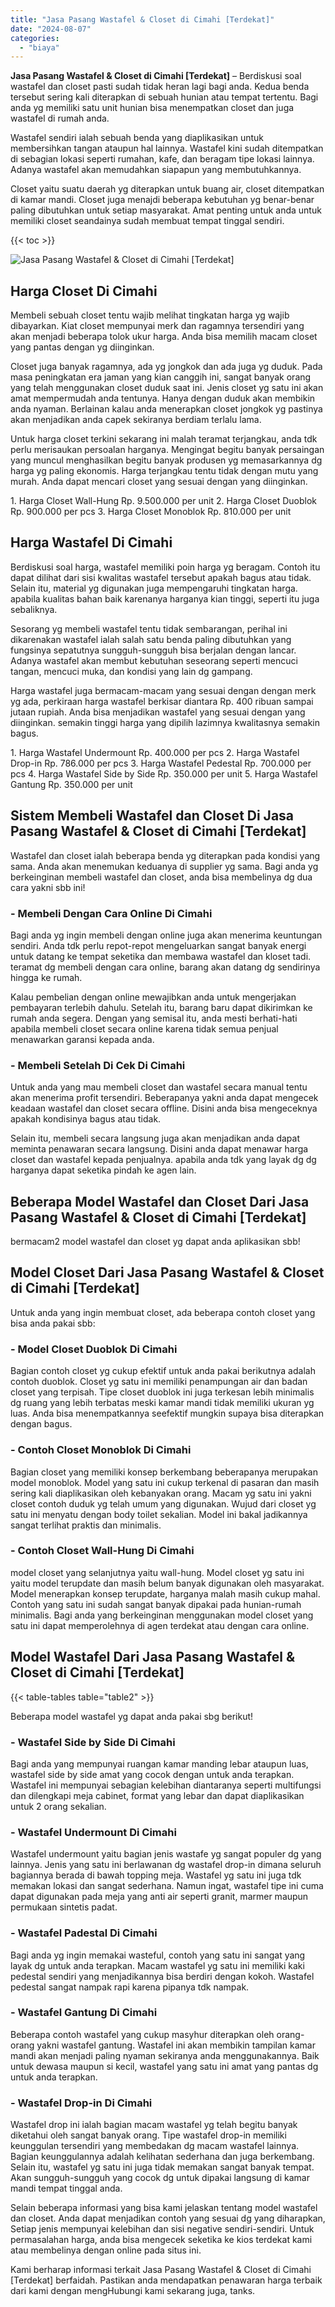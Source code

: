 ```yaml
---
title: "Jasa Pasang Wastafel & Closet di Cimahi [Terdekat]"
date: "2024-08-07"
categories: 
  - "biaya"
---
```


**Jasa Pasang Wastafel & Closet di Cimahi \[Terdekat\]** – Berdiskusi soal wastafel dan closet pasti sudah tidak heran lagi bagi anda. Kedua benda tersebut sering kali diterapkan di sebuah hunian atau tempat tertentu. Bagi anda yg memiliki satu unit hunian bisa menempatkan closet dan juga wastafel di rumah anda.

Wastafel sendiri ialah sebuah benda yang diaplikasikan untuk membersihkan tangan ataupun hal lainnya. Wastafel kini sudah ditempatkan di sebagian lokasi seperti rumahan, kafe, dan beragam tipe lokasi lainnya. Adanya wastafel akan memudahkan siapapun yang membutuhkannya.

Closet yaitu suatu daerah yg diterapkan untuk buang air, closet ditempatkan di kamar mandi. Closet juga menajdi beberapa kebutuhan yg benar-benar paling dibutuhkan untuk setiap masyarakat. Amat penting untuk anda untuk memiliki closet seandainya sudah membuat tempat tinggal sendiri.

{{< toc >}}

![Jasa Pasang Wastafel & Closet di Cimahi [Terdekat]](/images/wastafel-closet-murah16.png)

## Harga Closet Di Cimahi

Membeli sebuah closet tentu wajib melihat tingkatan harga yg wajib dibayarkan. Kiat closet mempunyai merk dan ragamnya tersendiri yang akan menjadi beberapa tolok ukur harga. Anda bisa memilih macam closet yang pantas dengan yg diinginkan.

Closet juga banyak ragamnya, ada yg jongkok dan ada juga yg duduk. Pada masa peningkatan era jaman yang kian canggih ini, sangat banyak orang yang telah menggunakan closet duduk saat ini. Jenis closet yg satu ini akan amat mempermudah anda tentunya. Hanya dengan duduk akan membikin anda nyaman. Berlainan kalau anda menerapkan closet jongkok yg pastinya akan menjadikan anda capek sekiranya berdiam terlalu lama.

Untuk harga closet terkini sekarang ini malah teramat terjangkau, anda tdk perlu merisaukan persoalan harganya. Mengingat begitu banyak persaingan yang muncul menghasilkan begitu banyak produsen yg memasarkannya dg harga yg paling ekonomis. Harga terjangkau tentu tidak dengan mutu yang murah. Anda dapat mencari closet yang sesuai dengan yang diinginkan.

1\. Harga Closet Wall-Hung Rp. 9.500.000 per unit 2. Harga Closet Duoblok Rp. 900.000 per pcs 3. Harga Closet Monoblok Rp. 810.000 per unit

## Harga Wastafel Di Cimahi

Berdiskusi soal harga, wastafel memiliki poin harga yg beragam. Contoh itu dapat dilihat dari sisi kwalitas wastafel tersebut apakah bagus atau tidak. Selain itu, material yg digunakan juga mempengaruhi tingkatan harga. apabila kualitas bahan baik karenanya harganya kian tinggi, seperti itu juga sebaliknya.

Sesorang yg membeli wastafel tentu tidak sembarangan, perihal ini dikarenakan wastafel ialah salah satu benda paling dibutuhkan yang fungsinya sepatutnya sungguh-sungguh bisa berjalan dengan lancar. Adanya wastafel akan membut kebutuhan seseorang seperti mencuci tangan, mencuci muka, dan kondisi yang lain dg gampang.

Harga wastafel juga bermacam-macam yang sesuai dengan dengan merk yg ada, perkiraan harga wastafel berkisar diantara Rp. 400 ribuan sampai jutaan rupiah. Anda bisa menjadikan wastafel yang sesuai dengan yang diinginkan. semakin tinggi harga yang dipilih lazimnya kwalitasnya semakin bagus.

1\. Harga Wastafel Undermount Rp. 400.000 per pcs 2. Harga Wastafel Drop-in Rp. 786.000 per pcs 3. Harga Wastafel Pedestal Rp. 700.000 per pcs 4. Harga Wastafel Side by Side Rp. 350.000 per unit 5. Harga Wastafel Gantung Rp. 350.000 per unit

## Sistem Membeli Wastafel dan Closet Di Jasa Pasang Wastafel & Closet di Cimahi \[Terdekat\]

Wastafel dan closet ialah beberapa benda yg diterapkan pada kondisi yang sama. Anda akan menemukan keduanya di supplier yg sama. Bagi anda yg berkeinginan membeli wastafel dan closet, anda bisa membelinya dg dua cara yakni sbb ini!

### \- Membeli Dengan Cara Online Di Cimahi

Bagi anda yg ingin membeli dengan online juga akan menerima keuntungan sendiri. Anda tdk perlu repot-repot mengeluarkan sangat banyak energi untuk datang ke tempat seketika dan membawa wastafel dan kloset tadi. teramat dg membeli dengan cara online, barang akan datang dg sendirinya hingga ke rumah.

Kalau pembelian dengan online mewajibkan anda untuk mengerjakan pembayaran terlebih dahulu. Setelah itu, barang baru dapat dikirimkan ke rumah anda segera. Dengan yang semisal itu, anda mesti berhati-hati apabila membeli closet secara online karena tidak semua penjual menawarkan garansi kepada anda.

### \- Membeli Setelah Di Cek Di Cimahi

Untuk anda yang mau membeli closet dan wastafel secara manual tentu akan menerima profit tersendiri. Beberapanya yakni anda dapat mengecek keadaan wastafel dan closet secara offline. Disini anda bisa mengeceknya apakah kondisinya bagus atau tidak.

Selain itu, membeli secara langsung juga akan menjadikan anda dapat meminta penawaran secara langsung. Disini anda dapat menawar harga closet dan wastafel kepada penjualnya. apabila anda tdk yang layak dg dg harganya dapat seketika pindah ke agen lain.

## Beberapa Model Wastafel dan Closet Dari Jasa Pasang Wastafel & Closet di Cimahi \[Terdekat\]

bermacam2 model wastafel dan closet yg dapat anda aplikasikan sbb!

## Model Closet Dari Jasa Pasang Wastafel & Closet di Cimahi \[Terdekat\]

Untuk anda yang ingin membuat closet, ada beberapa contoh closet yang bisa anda pakai sbb:

### \- Model Closet Duoblok Di Cimahi

Bagian contoh closet yg cukup efektif untuk anda pakai berikutnya adalah contoh duoblok. Closet yg satu ini memiliki penampungan air dan badan closet yang terpisah. Tipe closet duoblok ini juga terkesan lebih minimalis dg ruang yang lebih terbatas meski kamar mandi tidak memiliki ukuran yg luas. Anda bisa menempatkannya seefektif mungkin supaya bisa diterapkan dengan bagus.

### \- Contoh Closet Monoblok Di Cimahi

Bagian closet yang memiliki konsep berkembang beberapanya merupakan model monoblok. Model yang satu ini cukup terkenal di pasaran dan masih sering kali diaplikasikan oleh kebanyakan orang. Macam yg satu ini yakni closet contoh duduk yg telah umum yang digunakan. Wujud dari closet yg satu ini menyatu dengan body toilet sekalian. Model ini bakal jadikannya sangat terlihat praktis dan minimalis.

### \- Contoh Closet Wall-Hung Di Cimahi

model closet yang selanjutnya yaitu wall-hung. Model closet yg satu ini yaitu model terupdate dan masih belum banyak digunakan oleh masyarakat. Model menerapkan konsep terupdate, harganya malah masih cukup mahal. Contoh yang satu ini sudah sangat banyak dipakai pada hunian-rumah minimalis. Bagi anda yang berkeinginan menggunakan model closet yang satu ini dapat memperolehnya di agen terdekat atau dengan cara online.

## Model Wastafel Dari Jasa Pasang Wastafel & Closet di Cimahi \[Terdekat\]

{{< table-tables table="table2" >}}

Beberapa model wastafel yg dapat anda pakai sbg berikut!

### \- Wastafel Side by Side Di Cimahi

Bagi anda yang mempunyai ruangan kamar manding lebar ataupun luas, wastafel side by side amat yang cocok dengan untuk anda terapkan. Wastafel ini mempunyai sebagian kelebihan diantaranya seperti multifungsi dan dilengkapi meja cabinet, format yang lebar dan dapat diaplikasikan untuk 2 orang sekalian.

### \- Wastafel Undermount Di Cimahi

Wastafel undermount yaitu bagian jenis wastafe yg sangat populer dg yang lainnya. Jenis yang satu ini berlawanan dg wastafel drop-in dimana seluruh bagiannya berada di bawah topping meja. Wastafel yg satu ini juga tdk memakan lokasi dan sangat sederhana. Namun ingat, wastafel tipe ini cuma dapat digunakan pada meja yang anti air seperti granit, marmer maupun permukaan sintetis padat.

### \- Wastafel Padestal Di Cimahi

Bagi anda yg ingin memakai wasteful, contoh yang satu ini sangat yang layak dg untuk anda terapkan. Macam wastafel yg satu ini memiliki kaki pedestal sendiri yang menjadikannya bisa berdiri dengan kokoh. Wastafel pedestal sangat nampak rapi karena pipanya tdk nampak.

### \- Wastafel Gantung Di Cimahi

Beberapa contoh wastafel yang cukup masyhur diterapkan oleh orang-orang yakni wastafel gantung. Wastafel ini akan membikin tampilan kamar mandi akan menjadi paling nyaman sekiranya anda menggunakannya. Baik untuk dewasa maupun si kecil, wastafel yang satu ini amat yang pantas dg untuk anda terapkan.

### \- Wastafel Drop-in Di Cimahi

Wastafel drop ini ialah bagian macam wastafel yg telah begitu banyak diketahui oleh sangat banyak orang. Tipe wastafel drop-in memiliki keunggulan tersendiri yang membedakan dg macam wastafel lainnya. Bagian keunggulannya adalah kelihatan sederhana dan juga berkembang. Selain itu, wastafel yg satu ini juga tidak memakan sangat banyak tempat. Akan sungguh-sungguh yang cocok dg untuk dipakai langsung di kamar mandi tempat tinggal anda.

Selain beberapa informasi yang bisa kami jelaskan tentang model wastafel dan closet. Anda dapat menjadikan contoh yang sesuai dg yang diharapkan, Setiap jenis mempunyai kelebihan dan sisi negative sendiri-sendiri. Untuk permasalahan harga, anda bisa mengecek seketika ke kios terdekat kami atau membelinya dengan online pada situs ini.

Kami berharap informasi terkait Jasa Pasang Wastafel & Closet di Cimahi \[Terdekat\] berfaidah. Pastikan anda mendapatkan penawaran harga terbaik dari kami dengan mengHubungi kami sekarang juga, tanks.

